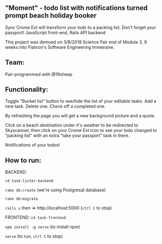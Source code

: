 ## "Moment" - todo list with notifications turned prompt beach holiday booker

Sync Crome Ext will transform your todo to a packing list. Don’t forget your passport!
JavaScript front-end, Rails API backend 

This project was demoed on 3/8/2018 Science Fair end of Module 3, 9 weeks into Flatiron's Software Engineering Immersive.

## Team:

Pair-programmed with @16sheep

## Functionality:

Toggle "Bucket list" button to see/hide the list of your editable tasks. Add a new task. Delete one. Check off a completed one.

By refreshing the page you will get a new background picture and a quote.

Click on a beach destination under it's weather to be redirected to Skyscanner, then click on your Crome Ext icon to see your todo changed to "packing list" with an extra "take your passport" task in there. 

Notifications of your todos!


## How to run:

BACKEND: 

```cd task-lister-backend```

```rake db:create```    (we're using  Postgresql database)

```rake db:migrate```

```rails s```     then =>    http://localhost:5000  (```ctrl C``` to stop)



FRONTEND:
```cd task-frontend```

```npm install -g serve```    (to install npm)

```serve```    (to run, ```ctrl C``` to stop) 

